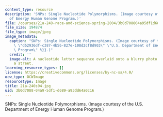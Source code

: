 ```yaml
---
content_type: resource
description: 'SNPs: Single Nucleotide Polymorphisms. (Image courtesy of the U.S. Department
  of Energy Human Genome Program.)'
file: /courses/21a-240-race-and-science-spring-2004/3b0d708804a95df1d689a93dd64a0c16_21a-240s04.jpg
file_size: 194874
file_type: image/jpeg
image_metadata:
  caption: "SNPs: Single Nucleotide Polymorphisms. (Image courtesy of the\_{{% resource_link\
    \ \"d52936df-c387-4b56-827e-108d2cf8d903\" \"U.S. Department of Energy Human Genome\
    \ Program\" %}}.)"
  credit: ''
  image-alt: A nucleotide letter sequence overlaid onto a blurry photo of people crossing
    a street.
learning_resource_types: []
license: https://creativecommons.org/licenses/by-nc-sa/4.0/
ocw_type: OCWImage
resourcetype: Image
title: 21a-240s04.jpg
uid: 3b0d7088-04a9-5df1-d689-a93dd64a0c16
---
```

SNPs: Single Nucleotide Polymorphisms. (Image courtesy of the U.S. Department of Energy Human Genome Program.)
